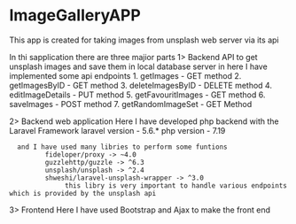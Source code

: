 # ImageGalleryAPP
This app is created for taking images from unsplash web server via its api

In thi sapplication there are three majior parts 
1> Backend API to get unsplash images and save them in local database server
      in here I have implemented some api endpoints
            1. getImages - GET method
            2. getImagesByID - GET method
            3. deleteImagesByID - DELETE method
            4. editImageDetails - PUT method
            5. getFavouritImages - GET method
            6. saveImages - POST method
            7. getRandomImageSet - GET Method

2> Backend web application
      Here I have developed php backend with the Laravel Framework 
            laravel version - 5.6.*
            php version - 7.19
            
      and I have used many libries to perform some funtions
             fideloper/proxy -> ~4.0
             guzzlehttp/guzzle -> ^6.3
             unsplash/unsplash -> ^2.4
             shweshi/laravel-unsplash-wrapper -> ^3.0    
                  this libry is very important to handle various endpoints which is provided by the unsplash api
 3> Frontend 
        Here I have used Bootstrap and Ajax to make the front end
        
        
 
 
